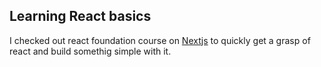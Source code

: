 ## Learning React basics

I checked out react foundation course on <a href="https://www.nextjs.org/learn/react-foundations" target="_blank">Nextjs</a> to quickly get a grasp of react and build somethig simple with it.